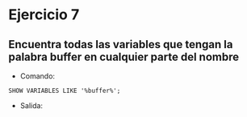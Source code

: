 # Ejercicio 7

## Encuentra todas las variables que tengan la palabra buffer en cualquier parte del nombre

- Comando:

```comand
SHOW VARIABLES LIKE '%buffer%';
```

- Salida:
